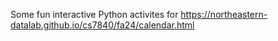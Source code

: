 Some fun interactive Python activites for 
https://northeastern-datalab.github.io/cs7840/fa24/calendar.html
